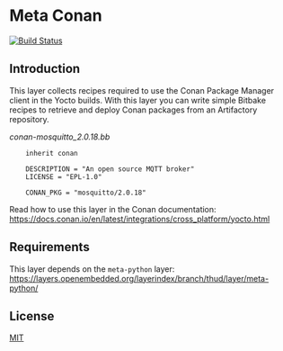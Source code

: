 # Meta Conan

[![Build Status](https://ci.conan.io/job/meta-conan/job/master/badge/icon)](https://ci.conan.io/job/meta-conan/job/master/)

Introduction
------------

This layer collects recipes required to use the Conan Package Manager client in the Yocto builds.
With this layer you can write simple Bitbake recipes to retrieve and deploy Conan packages from an Artifactory repository.

*conan-mosquitto_2.0.18.bb*
```
    inherit conan

    DESCRIPTION = "An open source MQTT broker"
    LICENSE = "EPL-1.0"

    CONAN_PKG = "mosquitto/2.0.18"
````

Read how to use this layer in the Conan documentation: https://docs.conan.io/en/latest/integrations/cross_platform/yocto.html

Requirements
------------

This layer depends on the `meta-python` layer: https://layers.openembedded.org/layerindex/branch/thud/layer/meta-python/


License
-------
[MIT](https://github.com/conan-io/conan/blob/develop/LICENSE.md)
